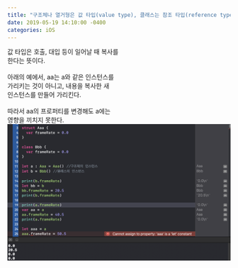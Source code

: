 ```yaml
---
title: "구조체나 열거형은 값 타입(value type), 클래스는 참조 타입(reference type)"
date: 2019-05-19 14:10:00 -0400
categories: iOS
---
```

값 타입은 호출, 대입 등이 일어날 때 복사를<br>
한다는 뜻이다.
<br>
<br>
아래의 예에서, aa는 a와 같은 인스턴스를<br>
가리키는 것이 아니고, 내용을 복사한 새<br>
인스턴스를 만들어 가리킨다.
<br>
<br>
따라서 aa의 프로퍼티를 변경해도 a에는<br>
영향을 끼치지 못한다.
![ValueType](/img/ValueType.png)
